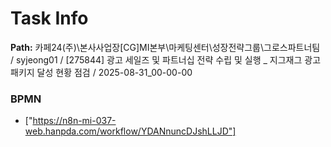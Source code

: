 # Task Info

**Path:** 카페24(주)\본사사업장\[CG]MI본부\마케팅센터\성장전략그룹\그로스파트너팀 / syjeong01 / [275844] 광고 세일즈 및 파트너십 전략 수립 및 실행 _ 지그재그 광고 패키지 달성 현황 점검 / 2025-08-31_00-00-00

### BPMN
- ["https://n8n-mi-037-web.hanpda.com/workflow/YDANnuncDJshLLJD"]

